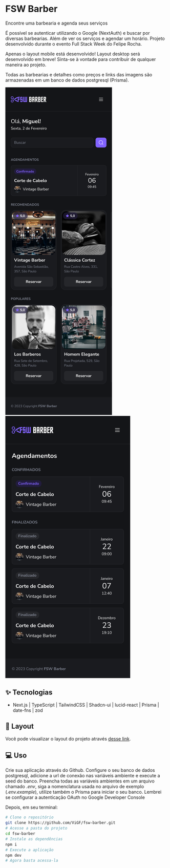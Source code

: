 # FSW Barber
Encontre uma barbearia e agenda seus serviços

É possível se autenticar utilizando o Google (NextAuth) e buscar por diversas barbearias. Além de ver os serviços e agendar um horário. Projeto desenvolvido durante o evento Full Stack Week do Felipe Rocha.

Apenas o layout mobile está desenvolvido!
Layout desktop será desenvolvido em breve! Sinta-se à vontade para contribuir de qualquer maneira ao projeto.

Todas as barbearias e detalhes como preços e links das imagens são armazenadas em um banco de dados postgresql (Prisma).

![cover](public/home.png)
![cover](public/bookings.png)

## ✨ Tecnologias
- Next.js | TypeScript | TailwindCSS | Shadcn-ui | lucid-react | Prisma | date-fns | zod

## 🔖 Layout
Você pode visualizar o layout do projeto através [desse link](https://www.figma.com/file/N0KBLAxgXl9OVeWTGwS2OK/FSW-Barber-%5BLive%5D?type=design&node-id=1%3A6&mode=design&t=6hN4VdC5ieDlVoM5-1).

## 💻 Uso
Crie sua aplicação através do Github. Configure o seu banco de dados postgresql, adicione a url de conexão nas variáveis ambiente e execute a seed do banco. Preencha todas as variáveis ambientes em um arquivo chamado *.env*, siga a nomenclatura usada no arquivo de exemplo (*.env.example*), utilize também o Prisma para iniciar o seu banco. Lembrei se configurar a autenticação OAuth no Google Developer Console

Depois, em seu terminal:
```bash
# Clone o repositório
git clone https://github.com/ViGF/fsw-barber.git
# Acesse a pasta do projeto
cd fsw-barber
# Instale as dependências
npm i
# Execute a aplicação
npm dev
# Agora basta acessa-la
```
